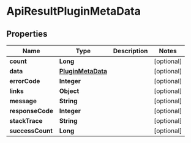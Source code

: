 
# ApiResultPluginMetaData

## Properties
Name | Type | Description | Notes
------------ | ------------- | ------------- | -------------
**count** | **Long** |  |  [optional]
**data** | [**PluginMetaData**](PluginMetaData.md) |  |  [optional]
**errorCode** | **Integer** |  |  [optional]
**links** | **Object** |  |  [optional]
**message** | **String** |  |  [optional]
**responseCode** | **Integer** |  |  [optional]
**stackTrace** | **String** |  |  [optional]
**successCount** | **Long** |  |  [optional]



